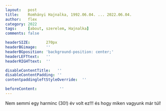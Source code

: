 ```yaml
---
layout:   post
title:    Romhányi Hajnalka, 1992.06.04. ... 2022.06.04. 
author:   flex
category: 2022
tags:     [about, szerelem, Hajnalka]
comments: false

headerSIZE:       270px
headerBGimage:    ''
headerBGposition: 'background-position: center;'
headerLEFTtext:   ''
headerRIGHTtext:  ''

disableContentTitle:   ''
disableContentPadding: ''
contentpaddingleftStyleOverride:  ''

beforeContent:          ''
---
```


Nem semmi egy harminc (30!) év volt ez!!! és hogy miken vagyunk már túl!